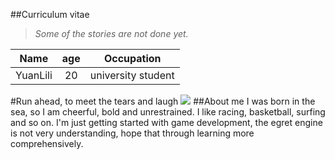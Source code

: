 ##Curriculum vitae
>*Some of the stories are not done yet.*

| Name         |age         |Occupation |
| ------------- |:-------------:|:-----:|
| YuanLili            | 20            | university student  |
#Run ahead, to meet the tears and laugh
![](http://img5.imgtn.bdimg.com/it/u=3065262222,3596772621&fm=206&gp=0.jpg)
##About me
I was born in the sea, so I am cheerful, bold and unrestrained. I like racing, basketball, surfing and so on.
I'm just getting started with game development, the egret engine is not very understanding, hope that through learning more comprehensively.
